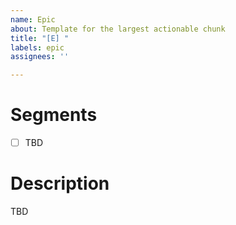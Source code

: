 ```yaml
---
name: Epic
about: Template for the largest actionable chunk
title: "[E] "
labels: epic
assignees: ''

---
```


# Segments
- [ ] TBD

# Description
TBD
